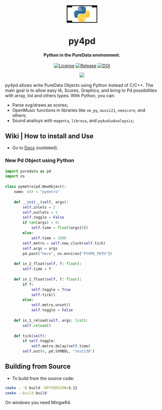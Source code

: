 <p align="center">
  <a href="https://charlesneimog.github.io/py4pd/">
    <img src="https://raw.githubusercontent.com/charlesneimog/py4pd/master/Documentation/assets/py4pd.svg" alt="Logo" width=100 height=58>
  </a>
  <h1 align="center">py4pd</h1>
  <h4 align="center">Python in the PureData environment.</h4>
</p>
<p align="center">
    <a href="https://github.com/charlesneimog/py4pd/blob/main/LICENSE"><img src="https://img.shields.io/badge/license-GPL--v3-blue.svg" alt="License"></a>
    <a href="https://github.com/charlesneimog/py4pd/releases/latest"><img src="https://img.shields.io/github/release/charlesneimog/py4pd.svg?include_prereleases" alt="Release"></a>
    <a href="https://doi.org/10.5281/zenodo.10247117"><img src="https://zenodo.org/badge/DOI/10.5281/zenodo.10247117.svg" alt="DOI"></a>
</p>
    
<p align="center">
  <a href="https://github.com/charlesneimog/py4pd/actions/workflows/Builder.yml"><img src="https://github.com/charlesneimog/py4pd/actions/workflows/Builder.yml/badge.svg?branch=master"></a>
</p>

py4pd allows write PureData Objects using Python instead of C/C++. The main goal is to allow easy IA, Scores, Graphics, and bring to Pd possibilities with array, list and others types. With Python, you can:
* Parse svg/draws as scores;
* OpenMusic functions in libraries like `om_py`, `music21`, `neoscore`, and others;
* Sound analisys with `magenta`, `librosa`, and `pyAudioAnalaysis`;

## Wiki | How to install and Use

* Go to [Docs](https://charlesneimog.github.io/py4pd) (outdated).

### New Pd Object using Python

``` py
import puredata as pd
import os

class pymetro(pd.NewObject):
    name: str = "pymetro"

    def __init__(self, args):
        self.inlets = 2
        self.outlets = 1
        self.toggle = False
        if len(args) > 0:
            self.time = float(args[0])
        else:
            self.time = 1000
        self.metro = self.new_clock(self.tick)
        self.args = args
        pd.post("here", os.environ["PY4PD_PATH"])

    def in_2_float(self, f: float):
        self.time = f

    def in_1_float(self, f: float):
        if f:
            self.toggle = True
            self.tick()
        else:
            self.metro.unset()
            self.toggle = False

    def in_1_reload(self, args: list):
        self.reload()

    def tick(self):
        if self.toggle:
            self.metro.delay(self.time)
        self.out(0, pd.SYMBOL, "test238")
``` 

## Building from Source

* To build from the source code:
``` sh
cmake . -B build -DPYVERSION=3.12
cmake --build build
```

On windows you need Mingw64.


